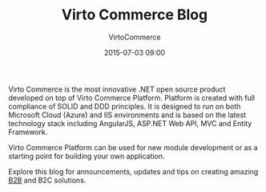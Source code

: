 ﻿---
author: VirtoCommerce
category: virtocommerce-news
date: 2015-07-03 09:00
excerpt: Virto Commerce is the most innovative .NET open source product developed on top of Virto Commerce Platform. Platform is created with full compliance of SOLID and DDD principles.
permalink: blog/virtocommerce-blog
tags: [announcements, virtocommerce, blog]
title: "Virto Commerce Blog"
---
Virto Commerce is the most innovative .NET open source product developed on top of Virto Commerce Platform. Platform is created with full compliance of SOLID and DDD principles. It is designed to run on both Microsoft Cloud (Azure) and IIS environments and is based on the latest technology stack including AngularJS, ASP.NET Web API, MVC and Entity Framework.

Virto Commerce Platform can be used for new module development or as a starting point for building your own application.

Explore this blog for announcements, updates and tips on creating amazing <a href="https://virtocommerce.com/b2b-ecommerce" target="_blank">B2B</a> and B2C solutions.
